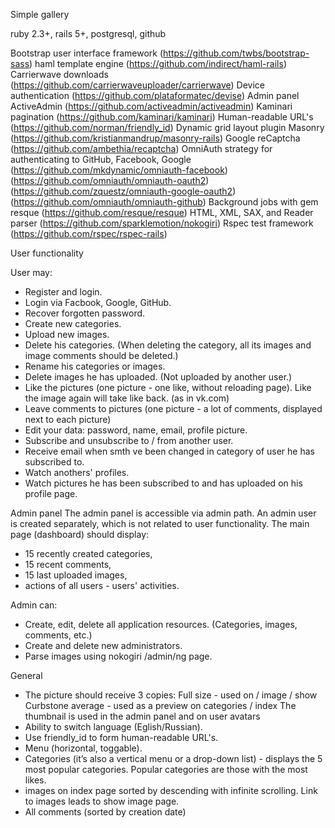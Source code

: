 Simple gallery 

ruby 2.3+, rails 5+, postgresql, github

Bootstrap user interface framework (https://github.com/twbs/bootstrap-sass)
haml template engine (https://github.com/indirect/haml-rails)
Carrierwave downloads (https://github.com/carrierwaveuploader/carrierwave)
Device authentication (https://github.com/plataformatec/devise)
Admin panel ActiveAdmin (https://github.com/activeadmin/activeadmin)
Kaminari pagination (https://github.com/kaminari/kaminari)
Human-readable URL's (https://github.com/norman/friendly_id)
Dynamic grid layout plugin Masonry (https://github.com/kristianmandrup/masonry-rails)
Google reCaptcha (https://github.com/ambethia/recaptcha)
OmniAuth strategy for authenticating to GitHub, Facebook, Google
 (https://github.com/mkdynamic/omniauth-facebook)
 (https://github.com/omniauth/omniauth-oauth2)
 (https://github.com/zquestz/omniauth-google-oauth2)
 (https://github.com/omniauth/omniauth-github)
Background jobs with gem resque (https://github.com/resque/resque)
HTML, XML, SAX, and Reader parser (https://github.com/sparklemotion/nokogiri)
Rspec test framework (https://github.com/rspec/rspec-rails)

User functionality

User may:
 - Register and login.
 - Login via Facbook, Google, GitHub.
 - Recover forgotten password.
 - Create new categories.
 - Upload new images.
 - Delete his categories. (When deleting the category, all its images and image comments should be deleted.)
 - Rename his categories or images.
 - Delete images he has uploaded. (Not uploaded by another user.)
 - Like the pictures (one picture - one like, without reloading page). Like the image again will take like back. (as in vk.com)
 - Leave comments to pictures (one picture - a lot of comments, displayed next to each picture)
 - Edit your data: password, name, email, profile picture.
 - Subscribe and unsubscribe to / from another user.
 - Receive email when smth ve been changed in category of user he has subscribed to.
 - Watch anothers' profiles.
 - Watch pictures he has been subscribed to and has uploaded on his profile page.

Admin panel
 The admin panel is accessible via admin path. An admin user is created separately, which is not related to user functionality. The main page (dashboard) should display:
 - 15 recently created categories,
 - 15 recent comments,
 - 15 last uploaded images,
 - actions of all users - users' activities.

Admin can:
 - Create, edit, delete all application resources. (Categories, images, comments, etc.)
 - Create and delete new administrators.
 - Parse images using nokogiri /admin/ng page.


General
 - The picture should receive 3 copies: 
   Full size - used on / image / show
   Curbstone average - used as a preview on categories / index
   The thumbnail is used in the admin panel and on user avatars
 - Ability to switch language (Eglish/Russian).
 - Use friendly_id to form human-readable URL's.
 - Menu (horizontal, toggable).
 - Categories (it’s also a vertical menu or a drop-down list) - displays the 5 most popular categories. Popular categories are those with the most likes.
 - images on index page sorted by descending with infinite scrolling. Link to images leads to show image page.
 - All comments (sorted by creation date)
